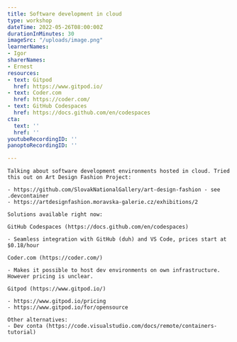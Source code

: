```yaml
---
title: Software development in cloud
type: workshop
dateTime: 2022-05-26T08:00:00Z
durationInMinutes: 30
imageSrc: "/uploads/image.png"
learnerNames:
- Igor
sharerNames:
- Ernest
resources:
- text: Gitpod
  href: https://www.gitpod.io/
- text: Coder.com
  href: https://coder.com/
- text: GitHub Codespaces
  href: https://docs.github.com/en/codespaces
cta:
  text: ''
  href: ''
youtubeRecordingID: ''
panoptoRecordingID: ''

---
```

    Talking about software development environments hosted in cloud. Tried this out on Art Design Fashion Project:
    
    - https://github.com/SlovakNationalGallery/art-design-fashion - see .devcontainer
    - https://artdesignfashion.moravska-galerie.cz/exhibitions/2
    
    Solutions available right now:
    
    GitHub Codespaces (https://docs.github.com/en/codespaces)
    
    - Seamless integration with GitHub (duh) and VS Code, prices start at $0.18/hour
    
    Coder.com (https://coder.com/)
    
    - Makes it possible to host dev environments on own infrastructure. However pricing is unclear.
    
    Gitpod (https://www.gitpod.io/)
    
    - https://www.gitpod.io/pricing
    - https://www.gitpod.io/for/opensource
    
    Other alternatives:
    - Dev conta (https://code.visualstudio.com/docs/remote/containers-tutorial)